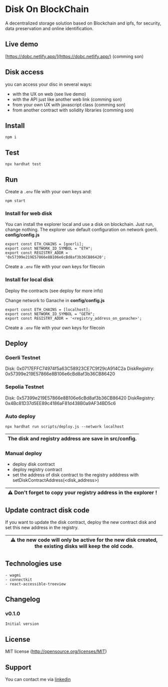 # Disk On BlockChain

A decentralized storage solution based on Blockchain and ipfs, for security, data preservation and online identification.

## Live demo
[https://dobc.netlify.app/](https://dobc.netlify.app/) (comming son)


## Disk access 

you can access your disc in several ways:
- with the UX on web (see live demo)
- with the API just like another web link (comming son)
- from your own UX with javascript class (comming son)
- from another contract with solidity libraries (comming son)


## Install

```shell
npm i
```

## Test

```shell
npx hardhat test
```

## Run

Create a `.env` file with your own keys and:

```shell
npm start
```


### Install for web disk

You can install the explorer local and use a disk on blockchain. Just run, change nothing.
The explorer use default configuration on network goerli.
**config/config.js**
```
export const ETH_CHAINS = [goerli];
export const NETWORK_ID_SYMBOL = "ETH";
export const REGISTRY_ADDR = '0x57399e219E57866e8B106e6cBd8af3b36CB86420';
```

Create a `.env` file with your own keys for filecoin

### Install for local disk

Deploy the contracts (see deploy for more info)

Change network to Ganache in **config/config.js**
```
export const ETH_CHAINS = [localhost];
export const NETWORK_ID_SYMBOL = "GETH";
export const REGISTRY_ADDR = '<registry_address_on_ganache>';
```

Create a `.env` file with your own keys for filecoin


## Deploy

### Goerli Testnet

Disk: 0x0717EFFC74974f5a63C58923CE7C9f29cA914C2a
DiskRegistry: 0x57399e219E57866e8B106e6cBd8af3b36CB86420

### Sepolia Testnet

Disk: 0x57399e219E57866e8B106e6cBd8af3b36CB86420
DiskRegistry: 0x4Bc81D37d5EE89c4186aF81d438B0a9AF34BD5c6

### Auto deploy

```shell
npx hardhat run scripts/deploy.js --network localhost
```
| The disk and registry address are save in src/config. |
| --- |

### Manual deploy

- deploy disk contract
- deploy registry contract
- set the address of disk contract to the registry adddress with setDiskContractAddress(<disk_address>)

| :warning: Don't forget to copy your registry address in the explorer ! |
| --- |


## Update contract disk code

If you want to update the disk contract, deploy the new contract disk and set this new address in the registry.

| :warning: the new code will only be active for the new disk created, the existing disks will keep the old code. |
| --- |


## Technologies use

    - wagmi
    - connectkit
    - react-accessible-treeview


## Changelog

### v0.1.0

    Initial version


## License

MIT license (http://opensource.org/licenses/MIT)


## Support

You can contact me via [linkedin](https://www.linkedin.com/in/olivier-fernandez-95ba90218/)
